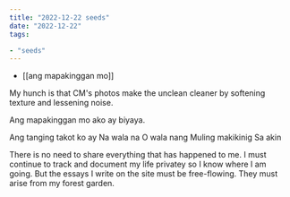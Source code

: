 ```yaml
---
title: "2022-12-22 seeds"
date: "2022-12-22"
tags:

- "seeds"
---
```


- [[ang mapakinggan mo]]

My hunch is that CM's photos make the unclean cleaner by softening texture and lessening noise.

Ang mapakinggan mo ako
ay biyaya.

Ang tanging takot ko ay
Na wala na
O wala nang
Muling makikinig
Sa akin

There is no need to share everything that has happened to me. I must continue to track and document my life privatey so I know where I am going. But the essays I write on the site must be free-flowing. They must arise from my forest garden. 